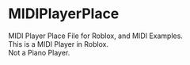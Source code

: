# MIDIPlayerPlace
MIDI Player Place File for Roblox, and MIDI Examples.<br/>
This is a MIDI Player in Roblox.<br/>
Not a Piano Player.
